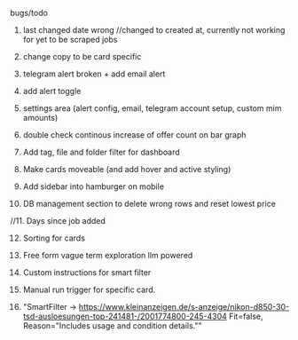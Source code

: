 bugs/todo

1. last changed date wrong //changed to created at, currently not working for yet to be scraped jobs

2. change copy to be card specific

3. telegram alert broken + add email alert

4. add alert toggle

5. settings area (alert config, email, telegram account setup, custom mim amounts)

6. double check continous increase of offer count on bar graph

7. Add tag, file and folder filter for dashboard

8. Make cards moveable (and add hover and active styling)

9. Add sidebar into hamburger on mobile

10. DB management section to delete wrong rows and reset lowest price

//11. Days since job added

12. Sorting for cards

13. Free form vague term exploration llm powered

14. Custom instructions for smart filter

15. Manual run trigger for specific card.

16. "SmartFilter → https://www.kleinanzeigen.de/s-anzeige/nikon-d850-30-tsd-ausloesungen-top-241481-/2001774800-245-4304 Fit=false, Reason="Includes usage and condition details.""

